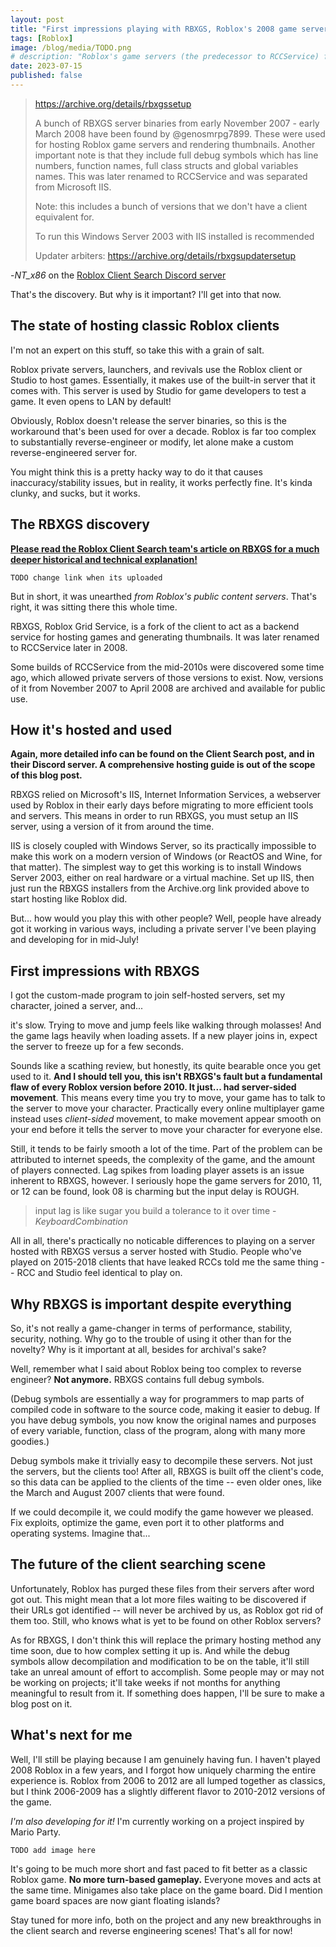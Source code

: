 ```yaml
---
layout: post
title: "First impressions playing with RBXGS, Roblox's 2008 game servers"
tags: [Roblox]
image: /blog/media/TODO.png
# description: "Roblox's game servers (the predecessor to RCCService) from 2007 and 2008 were recently discovered by the Roblox Client Search community. I got to play it recently on a private server!"
date: 2023-07-15
published: false
---
```


> <https://archive.org/details/rbxgssetup>
>
> A bunch of RBXGS server binaries from early November 2007 - early March 2008 have been found by @genosmrpg7899. These were used for hosting Roblox game servers and rendering thumbnails. Another important note is that they include full debug symbols which has line numbers, function names, full class structs and global variables names. This was later renamed to RCCService and was separated from Microsoft IIS.
>
> Note: this includes a bunch of versions that we don't have a client equivalent for.
>
> To run this Windows Server 2003 with IIS installed is recommended
>
> Updater arbiters: <https://archive.org/details/rbxgsupdatersetup>

-*NT_x86* on the [Roblox Client Search Discord server](https://discord.gg/CHFK7eXXMY)

That's the discovery. But why is it important? I'll get into that now.

## The state of hosting classic Roblox clients

I'm not an expert on this stuff, so take this with a grain of salt.

Roblox private servers, launchers, and revivals use the Roblox client or Studio to host games. Essentially, it makes use of the built-in server that it comes with. This server is used by Studio for game developers to test a game. It even opens to LAN by default!

Obviously, Roblox doesn't release the server binaries, so this is the workaround that's been used for over a decade. Roblox is far too complex to substantially reverse-engineer or modify, let alone make a custom reverse-engineered server for.

You might think this is a pretty hacky way to do it that causes inaccuracy/stability issues, but in reality, it works perfectly fine. It's kinda clunky, and sucks, but it works.

## The RBXGS discovery

[**Please read the Roblox Client Search team's article on RBXGS for a much deeper historical and technical explanation!**](https://robloxpolis.com)

`TODO change link when its uploaded`

But in short, it was unearthed *from Roblox's public content servers*. That's right, it was sitting there this whole time.

RBXGS, Roblox Grid Service, is a fork of the client to act as a backend service for hosting games and generating thumbnails. It was later renamed to RCCService later in 2008.

Some builds of RCCService from the mid-2010s were discovered some time ago, which allowed private servers of those versions to exist. Now, versions of it from November 2007 to April 2008 are archived and available for public use.

## How it's hosted and used

**Again, more detailed info can be found on the Client Search post, and in their Discord server. A comprehensive hosting guide is out of the scope of this blog post.**

RBXGS relied on Microsoft's IIS, Internet Information Services, a webserver used by Roblox in their early days before migrating to more efficient tools and servers. This means in order to run RBXGS, you must setup an IIS server, using a version of it from around the time.

IIS is closely coupled with Windows Server, so its practically impossible to make this work on a modern version of Windows (or ReactOS and Wine, for that matter). The simplest way to get this working is to install Windows Server 2003, either on real hardware or a virtual machine. Set up IIS, then just run the RBXGS installers from the Archive.org link provided above to start hosting like Roblox did.

But... how would you play this with other people? Well, people have already got it working in various ways, including a private server I've been playing and developing for in mid-July!

## First impressions with RBXGS

I got the custom-made program to join self-hosted servers, set my character, joined a server, and...

it's slow. Trying to move and jump feels like walking through molasses! And the game lags heavily when loading assets. If a new player joins in, expect the server to freeze up for a few seconds.

Sounds like a scathing review, but honestly, its quite bearable once you get used to it. **And I should tell you, this isn't RBXGS's fault but a fundamental flaw of every Roblox version before 2010. It just... had server-sided movement**. This means every time you try to move, your game has to talk to the server to move your character. Practically every online multiplayer game instead uses *client-sided* movement, to make movement appear smooth on your end before it tells the server to move your character for everyone else.

Still, it tends to be fairly smooth a lot of the time. Part of the problem can be attributed to internet speeds, the complexity of the game, and the amount of players connected. Lag spikes from loading player assets is an issue inherent to RBXGS, however. I seriously hope the game servers for 2010, 11, or 12 can be found, look 08 is charming but the input delay is ROUGH.

> input lag is like sugar you build a tolerance to it over time
-*KeyboardCombination*

All in all, there's practically no noticable differences to playing on a server hosted with RBXGS versus a server hosted with Studio. People who've played on 2015-2018 clients that have leaked RCCs told me the same thing -- RCC and Studio feel identical to play on.

## Why RBXGS is important despite everything

So, it's not really a game-changer in terms of performance, stability, security, nothing. Why go to the trouble of using it other than for the novelty? Why is it important at all, besides for archival's sake?

Well, remember what I said about Roblox being too complex to reverse engineer? **Not anymore.** RBXGS contains full debug symbols.

(Debug symbols are essentially a way for programmers to map parts of compiled code in software to the source code, making it easier to debug. If you have debug symbols, you now know the original names and purposes of every variable, function, class of the program, along with many more goodies.)

Debug symbols make it trivially easy to decompile these servers. Not just the servers, but the clients too! After all, RBXGS is built off the client's code, so this data can be applied to the clients of the time -- even older ones, like the March and August 2007 clients that were found.

If we could decompile it, we could modify the game however we pleased. Fix exploits, optimize the game, even port it to other platforms and operating systems. Imagine that...

## The future of the client searching scene

Unfortunately, Roblox has purged these files from their servers after word got out. This might mean that a lot more files waiting to be discovered if their URLs got identified -- will never be archived by us, as Roblox got rid of them too. Still, who knows what is yet to be found on other Roblox servers?

As for RBXGS, I don't think this will replace the primary hosting method any time soon, due to how complex setting it up is. And while the debug symbols allow decompilation and modification to be on the table, it'll still take an unreal amount of effort to accomplish.  Some people may or may not be working on projects; it'll take weeks if not months for anything meaningful to result from it. If something does happen, I'll be sure to make a blog post on it.

## What's next for me

Well, I'll still be playing because I am genuinely having fun. I haven't played 2008 Roblox in a few years, and I forgot how uniquely charming the entire experience is. Roblox from 2006 to 2012 are all lumped together as classics, but I think 2006-2009 has a slightly different flavor to 2010-2012 versions of the game.

*I'm also developing for it!* I'm currently working on a project inspired by Mario Party.

`TODO add image here`

It's going to be much more short and fast paced to fit better as a classic Roblox game. **No more turn-based gameplay.** Everyone moves and acts at the same time. Minigames also take place on the game board. Did I mention game board spaces are now giant floating islands?

Stay tuned for more info, both on the project and any new breakthroughs in the client search and reverse engineering scenes! That's all for now!
